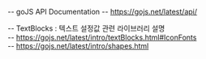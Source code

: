-- goJS API Documentation
-- https://gojs.net/latest/api/


-- TextBlocks : 텍스트 설정값 관련 라이브러리 설명 <br>
-- https://gojs.net/latest/intro/textBlocks.html#IconFonts <br>
-- https://gojs.net/latest/intro/shapes.html


